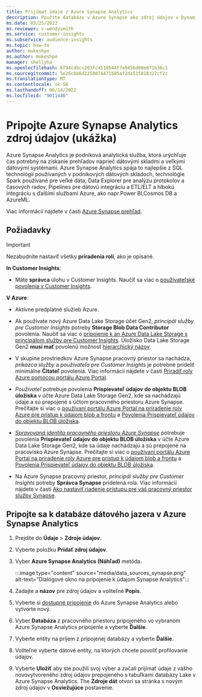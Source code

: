 ```yaml
---
title: Prijímať údaje z Azure Synapse Analytics
description: Použite databázu v Azure Synapse ako zdroj údajov v Dynamics 365 Customer Insights.
ms.date: 03/25/2022
ms.reviewer: v-wendysmith
ms.service: customer-insights
ms.subservice: audience-insights
ms.topic: how-to
author: mukeshpo
ms.author: mukeshpo
manager: shellyha
ms.openlocfilehash: 6f94cdbcc203fc4518544f7a945bd80e871b36c1
ms.sourcegitcommit: 5e26cbb6d2258074471505af2da515818327cf2c
ms.translationtype: MT
ms.contentlocale: sk-SK
ms.lasthandoff: 06/14/2022
ms.locfileid: "9011446"
---
```

# <a name="connect-an-azure-synapse-analytics-data-source-preview"></a>Pripojte Azure Synapse Analytics zdroj údajov (ukážka)

Azure Synapse Analytics je podniková analytická služba, ktorá urýchľuje čas potrebný na získanie prehľadov naprieč dátovými skladmi a veľkými dátovými systémami. Azure Synapse Analytics spája to najlepšie z SQL technológií používaných v podnikových dátových skladoch, technológie Spark používané pre veľké dáta, Data Explorer pre analýzu protokolov a časových radov, Pipelines pre dátovú integráciu a ETL/ELT a hlbokú integráciu s ďalšími službami Azure, ako napr.Power BI,Cosmos DB a AzureML.

Viac informácií nájdete v časti [Azure Synapse prehľad](/azure/synapse-analytics/overview-what-is).

## <a name="prerequisites"></a>Požiadavky

> [!IMPORTANT]
> Nezabudnite nastaviť všetky **priradenia rolí**, ako je opísané.  

**In Customer Insights**:

* Máte **správca** úlohu v Customer Insights. Naučiť sa viac o [používateľské povolenia v Customer Insights](permissions.md#assign-roles-and-permissions).

**V Azure**:

- Aktívne predplatné služieb Azure.

- Ak používate nový Azure Data Lake Storage účet Gen2, *principál služby pre Customer Insights* potreby **Storage Blob Data Contributor** povolenia. Naučiť sa viac o [pripojenie k an Azure Data Lake Storage s principálom služby pre Customer Insights](connect-service-principal.md). Úložisko Data Lake Storage Gen2 **musí mať** povolenú možnosť [hierarchický názov](/azure/storage/blobs/data-lake-storage-namespace).

- V skupine prostriedkov Azure Synapse pracovný priestor sa nachádza, *príkazca služby* a *používateľa pre Customer Insights* je potrebné prideliť minimálne **Čitateľ** povolenia. Viac informácií nájdete v časti [Priradiť roly Azure pomocou portálu Azure Portal](/azure/role-based-access-control/role-assignments-portal).

- *Používateľ* potrebuje povolenia **Prispievateľ údajov do objektu BLOB úložiska** v účte Azure Data Lake Storage Gen2, kde sa nachádzajú údaje a sú prepojené s účtom pracovného priestoru Azure Synapse. Prečítajte si viac o [používaní portálu Azure Portal na priradenie roly Azure pre prístup k údajom blob a frontu](/azure/storage/common/storage-auth-aad-rbac-portal) a [Povolenia Prispievateľ údajov do objektu BLOB úložiska](/azure/role-based-access-control/built-in-roles#storage-blob-data-contributor).

- *[Spravovaná identita pracovného priestoru Azure Synapse](/azure/synapse-analytics/security/synapse-workspace-managed-identity)* potrebuje povolenia **Prispievateľ údajov do objektu BLOB úložiska** v účte Azure Data Lake Storage Gen2, kde sa údaje nachádzajú a sú prepojené na pracovisko Azure Synapse. Prečítajte si viac o [používaní portálu Azure Portal na priradenie roly Azure pre prístup k údajom blob a frontu](/azure/storage/common/storage-auth-aad-rbac-portal) a [Povolenia Prispievateľ údajov do objektu BLOB úložiska](/azure/role-based-access-control/built-in-roles#storage-blob-data-contributor).

- Na Azure Synapse pracovný priestor, *principál služby pre Customer Insights* potreby **Správca Synapse** pridelená rola. Viac informácií nájdete v časti [Ako nastaviť riadenie prístupu pre váš pracovný priestor služby Synapse](/azure/synapse-analytics/security/how-to-set-up-access-control).

## <a name="connect-to-the-data-lake-database-in-azure-synapse-analytics"></a>Pripojte sa k databáze dátového jazera v Azure Synapse Analytics

1. Prejdite do **Údaje** > **Zdroje údajov**.

1. Vyberte položku **Pridať zdroj údajov**.

1. Vyber **Azure Synapse Analytics (Náhľad)** metóda.

   :::image type="content" source="media/data_sources_synapse.png" alt-text="Dialógové okno na pripojenie k údajom Synapse Analytics":::
  
1. Zadajte a **názov** pre zdroj údajov a voliteľné **Popis**.

1. Vyberte si [dostupné pripojenie](connections.md) do Azure Synapse Analytics alebo vytvorte nový.

1. Vyber **Databáza** z pracovného priestoru pripojeného vo vybranom Azure Synapse Analytics pripojenie a vyberte **Ďalšie**.

1. Vyberte entity na príjem z pripojenej databázy a vyberte **Ďalšie**.

1. Voliteľne vyberte dátové entity, na ktorých chcete povoliť profilovanie údajov.

1. Vyberte **Uložiť** aby ste použili svoj výber a začali prijímať údaje z vášho novovytvoreného zdroj údajov prepojeného s tabuľkami databázy Lake v Azure Synapse Analytics. The **Zdroje dát** otvorí sa stránka s novým zdroj údajov v **Osviežujúce** postavenie.
